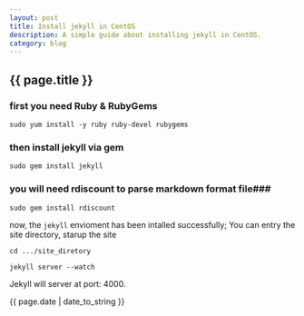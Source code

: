 ```yaml
---
layout: post
title: Install jekyll in CentOS
description: A simple guide about installing jekyll in CentOS.
category: blog
---
```

<h2> {{ page.title }} </h2>

### first you need Ruby & RubyGems ###
`
sudo yum install -y ruby ruby-devel rubygems
`

### then install jekyll via gem ###
`
sudo gem install jekyll
`
### you will need rdiscount to parse markdown format file###
`sudo gem install rdiscount`

now, the `jekyll` envioment has been intalled successfully;
You can entry the site directory, starup the site

    cd .../site_diretory

    jekyll server --watch

Jekyll will server at port: 4000.


<p> {{ page.date | date_to_string }} </p>

